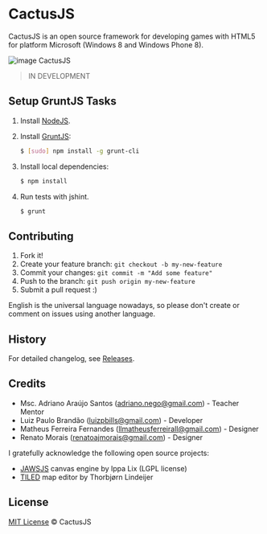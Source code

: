 # CactusJS

CactusJS is an open source framework for developing games with HTML5 for platform Microsoft (Windows 8 and Windows Phone 8).

![image CactusJS](https://raw.githubusercontent.com/CactusJS/cactusjs/gh-assets/cactusjs-html5-game-framework.png)

> IN DEVELOPMENT

## Setup GruntJS Tasks

1. Install [NodeJS](http://nodejs.org/download/).
2. Install [GruntJS](http://gruntjs.com/):

    ```sh
    $ [sudo] npm install -g grunt-cli
    ```

3. Install local dependencies:

    ```sh
    $ npm install
    ```

4. Run tests with jshint.

    ```sh
    $ grunt
    ```

## Contributing

1. Fork it!
2. Create your feature branch: `git checkout -b my-new-feature`
3. Commit your changes: `git commit -m "Add some feature"`
4. Push to the branch: `git push origin my-new-feature`
5. Submit a pull request  :)

English is the universal language nowadays, so please don't create or comment on issues using another language.

## History

For detailed changelog, see [Releases](https://github.com/CactusJS/cactusjs/releases).

## Credits

* Msc. Adriano Araújo Santos (<adriano.nego@gmail.com>) - Teacher Mentor
* Luiz Paulo Brandão (<luizpbills@gmail.com>) - Developer
* Matheus Ferreira Fernandes (<llmatheusferreirall@gmail.com>) - Designer
* Renato Morais (<renatoajmorais@gmail.com>) - Designer

I gratefully acknowledge the following open source projects:

* [JAWSJS](https://github.com/ippa/jaws) canvas engine by Ippa Lix (LGPL license)
* [TILED](https://github.com/bjorn/tiled) map editor by Thorbjørn Lindeijer

## License

[MIT License](http://cactusjs.mit-license.org) © CactusJS
